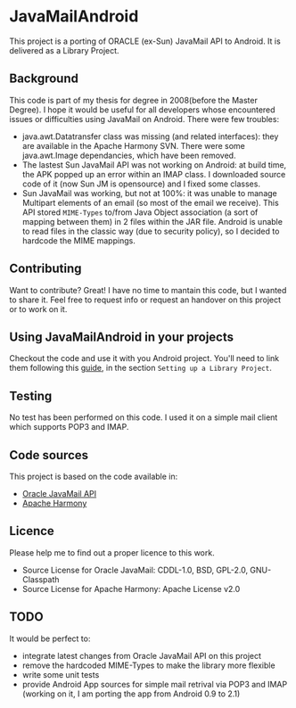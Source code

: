 JavaMailAndroid
===============

This project is a porting of ORACLE (ex-Sun) JavaMail API to Android.
It is delivered as a Library Project.

Background 
----------

This code is part of my thesis for degree in 2008(before the Master Degree). 
I hope it would be useful for all developers whose encountered issues or difficulties using JavaMail on Android.
There were few troubles:

* java.awt.Datatransfer class was missing (and related interfaces): they are available in the Apache Harmony SVN. There were some java.awt.Image dependancies, which have been removed.
* The lastest Sun JavaMail API was not working on Android: at build time, the APK popped up an error within an IMAP class. I downloaded source code of it (now Sun JM is opensource) and I fixed some classes.
* Sun JavaMail was working, but not at 100%: it was unable to manage Multipart elements of an email (so most of the email we receive). This API stored `MIME-Types` to/from Java Object association (a sort of mapping between them) in 2 files within the JAR file. Android is unable to read files in the classic way (due to security policy), so I decided to hardcode the MIME mappings.

Contributing
------------
Want to contribute? Great!
I have no time to mantain this code, but I wanted to share it. Feel free to request info or request an handover on this project or to work on it.

Using JavaMailAndroid in your projects
--------------------------------------

Checkout the code and use it with you Android project.
You'll need to link them following this [guide](http://developer.android.com/guide/developing/projects/projects-eclipse.html), in the section `Setting up a Library Project`.

Testing
-------

No test has been performed on this code. I used it on a simple mail client which supports POP3 and IMAP.

Code sources
------------

This project is based on the code available in:

* [Oracle JavaMail API](http://www.oracle.com/technetwork/java/javamail/index.html)
* [Apache Harmony](http://harmony.apache.org/svn.html)

Licence
-------
Please help me to find out a proper licence to this work.

* Source License for Oracle JavaMail: CDDL-1.0, BSD, GPL-2.0, GNU-Classpath
* Source License for Apache Harmony: Apache License v2.0

TODO
----
It would be perfect to:

* integrate latest changes from Oracle JavaMail API on this project
* remove the hardcoded MIME-Types to make the library more flexible
* write some unit tests
* provide Android App sources for simple mail retrival via POP3 and IMAP (working on it, I am porting the app from Android 0.9 to 2.1)
